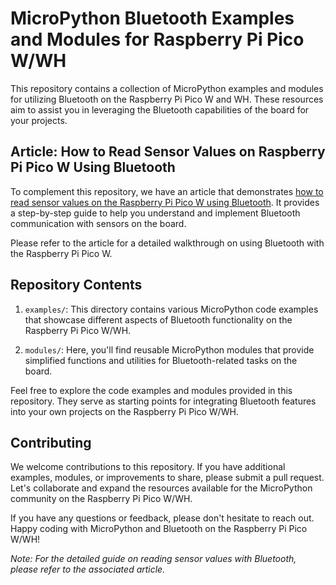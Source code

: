 
# MicroPython Bluetooth Examples and Modules for Raspberry Pi Pico W/WH

This repository contains a collection of MicroPython examples and modules for utilizing Bluetooth on the Raspberry Pi Pico W and WH. These resources aim to assist you in leveraging the Bluetooth capabilities of the board for your projects. 

## Article: How to Read Sensor Values on Raspberry Pi Pico W Using Bluetooth

To complement this repository, we have an article that demonstrates [how to read sensor values on the Raspberry Pi Pico W using Bluetooth](https://www.makeuseof.com/raspberry-pi-pico-w-read-sensor-using-bluetooth/). It provides a step-by-step guide to help you understand and implement Bluetooth communication with sensors on the board. 

Please refer to the article for a detailed walkthrough on using Bluetooth with the Raspberry Pi Pico W. 

## Repository Contents

1. `examples/`: This directory contains various MicroPython code examples that showcase different aspects of Bluetooth functionality on the Raspberry Pi Pico W/WH.

2. `modules/`: Here, you'll find reusable MicroPython modules that provide simplified functions and utilities for Bluetooth-related tasks on the board.

Feel free to explore the code examples and modules provided in this repository. They serve as starting points for integrating Bluetooth features into your own projects on the Raspberry Pi Pico W/WH.

## Contributing

We welcome contributions to this repository. If you have additional examples, modules, or improvements to share, please submit a pull request. Let's collaborate and expand the resources available for the MicroPython community on the Raspberry Pi Pico W/WH.


If you have any questions or feedback, please don't hesitate to reach out. Happy coding with MicroPython and Bluetooth on the Raspberry Pi Pico W/WH!

*Note: For the detailed guide on reading sensor values with Bluetooth, please refer to the associated article.*